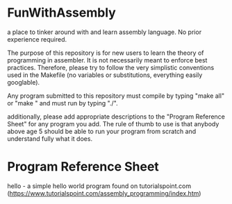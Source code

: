 # FunWithAssembly
a place to tinker around with and learn assembly language. No prior experience required.

The purpose of this repository is for new users to learn the theory of programming in assembler. It is not necessarily meant to enforce best practices. Therefore, please try to follow the very simplistic conventions used in the Makefile (no variables or substitutions, everything easily googlable). 

Any program submitted to this repository must compile by typing "make all" or "make <program name>" and must run by typing "./<program name>".

additionally, please add appropriate descriptions to the "Program Reference Sheet" for any program you add. The rule of thumb to use is that anybody above age 5 should be able to run your program from scratch and understand fully what it does.

# Program Reference Sheet
hello - a simple hello world program found on tutorialspoint.com (https://www.tutorialspoint.com/assembly_programming/index.htm)
